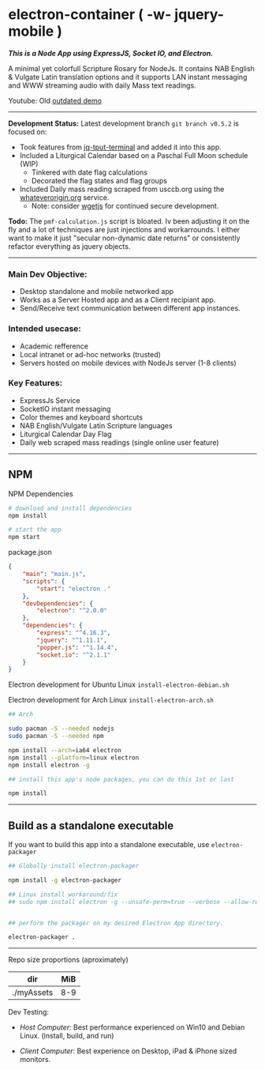 # electron-container ( -w- jquery-mobile )

___This is a Node App using ExpressJS, Socket IO, and Electron.___

A minimal yet colorfull Scripture Rosary for NodeJs. It contains NAB English & Vulgate Latin translation options and it supports LAN instant messaging and WWW streaming audio with daily Mass text readings.

Youtube: Old [outdated demo](https://youtu.be/xlhLjpW-QMs)

---

__Development Status:__ Latest development branch ```git branch v0.5.2``` is focused on:

* Took features from [jq-tput-terminal](https://github.com/mezcel/jq-tput-terminal) and added it into this app.
* Included a Liturgical Calendar based on a Paschal Full Moon schedule (WIP)
	* Tinkered with date flag calculations
	* Decorated the flag states and flag groups
* Included Daily mass reading scraped from usccb.org using the [whateverorigin.org](www.whateverorigin.org/) service.
    * Note: consider [wgetjs](https://www.npmjs.com/package/wgetjs) for continued secure development.

__Todo:__
The ```pmf-calculation.js``` script is bloated. Iv been adjusting it on the fly and a lot of techniques are just injections and workarrounds. I either want to make it just "secular non-dynamic date returns" or consistently refactor everything as jquery objects.

---

### Main Dev Objective:

* Desktop standalone and mobile networked app
* Works as a Server Hosted app and as a Client recipiant app.
* Send/Receive text communication between different app instances.

### Intended usecase:

* Academic refference
* Local intranet or ad-hoc networks (trusted)
* Servers hosted on mobile devices with NodeJs server (1-8 clients)

### Key Features:

* ExpressJs Service
* SocketIO instant messaging
* Color themes and keyboard shortcuts
* NAB English/Vulgate Latin Scripture languages
* Liturgical Calendar Day Flag
* Daily web scraped mass readings (single online user feature)

---

## NPM

NPM Dependencies

```sh
# download and install dependencies
npm install

# start the app
npm start
```

package.json

```json
{
    "main": "main.js",
    "scripts": {
        "start": "electron ."
    },
    "devDependencies": {
        "electron": "^2.0.0"
    },
    "dependencies": {
        "express": "^4.16.3",
        "jquery": "^1.11.1",
        "popper.js": "^1.14.4",
        "socket.io": "^2.1.1"
    }
}
```

Electron development for Ubuntu Linux ```install-electron-debian.sh```

Electron development for Arch Linux ```install-electron-arch.sh```

```sh
## Arch

sudo pacman -S --needed nodejs
sudo pacman -S --needed npm

npm install --arch=ia64 electron
npm install --platform=linux electron
npm install electron -g

## install this app's node packages, you can do this 1st or last

npm install
```
---

## Build as a standalone executable

If you want to build this app into a standalone executable, use ```electron-packager```

```sh
## Globally install electron-packager

npm install -g electron-packager

## Linux install workaround/fix
## sudo npm install electron -g --unsafe-perm=true --verbose --allow-root


## perform the packager on my desired Electron App directory.

electron-packager .
```
---

Repo size proportions (aproximately)

dir | MiB
--- | ---
./myAssets | 8-9

Dev Testing:

* _Host Computer_: Best performance experienced on Win10 and Debian Linux. (install, build, and run)

* _Client Computer_: Best experience on Desktop, iPad & iPhone sized monitors.
